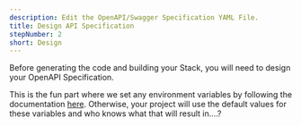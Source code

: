 ```yaml
---
description: Edit the OpenAPI/Swagger Specification YAML File.
title: Design API Specification
stepNumber: 2
short: Design
---
```


Before generating the code and building your Stack, you will need to design your OpenAPI Specification.

This is the fun part where we set any environment variables by following the documentation [here](/docs/environment-variables.html). Otherwise, your project will use the default values for these variables and who knows what that will result in....?
